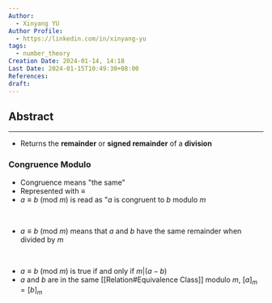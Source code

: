 ```yaml
---
Author:
  - Xinyang YU
Author Profile:
  - https://linkedin.com/in/xinyang-yu
tags:
  - number_theory
Creation Date: 2024-01-14, 14:18
Last Date: 2024-01-15T10:49:30+08:00
References: 
draft: 
---
```

## Abstract
---
- Returns the **remainder** or **signed remainder** of a **division**


### Congruence Modulo
- Congruence means "the same"
- Represented with $\equiv$
- $a \equiv b$ (mod $m$) is read as "$a$ is congruent to $b$ modulo $m$ 
</br>

- $a \equiv b$ (mod $m$) means that $a$ and $b$ have the same remainder when divided by $m$
</br>

- $a \equiv b$ (mod $m$) is true if and only if $m|(a-b)$
- $a$ and $b$ are in the same [[Relation#Equivalence Class]] modulo $m$, $[a]_{m} = [b]_{m}$